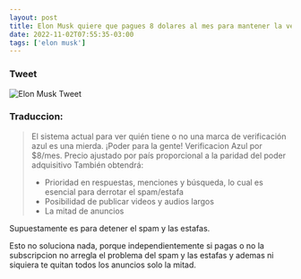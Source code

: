 ```yaml
---
layout: post
title: Elon Musk quiere que pagues 8 dolares al mes para mantener la verificacion azul
date: 2022-11-02T07:55:35-03:00
tags: ['elon musk']
---
```

### Tweet
![Elon Musk Tweet](/img/elon_musk_8_dollars.png)
### Traduccion:
>El sistema actual para ver quién tiene o no una marca de verificación azul es una mierda.  ¡Poder para la gente! Verificacion Azul por $8/mes.
> Precio ajustado por país proporcional a la paridad del poder adquisitivo
> También obtendrá:
> - Prioridad en respuestas, menciones y búsqueda, lo cual es esencial para derrotar el spam/estafa
> - Posibilidad de publicar videos y audios largos
> - La mitad de anuncios

Supuestamente es para detener el spam y las estafas.

Esto no soluciona nada, porque independientemente si pagas o no la subscripcion no arregla el problema del spam y las estafas y ademas ni siquiera te quitan todos los anuncios solo la mitad.

